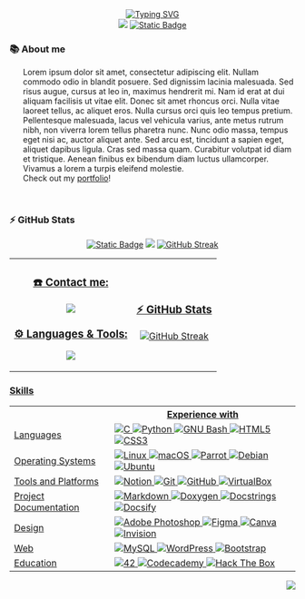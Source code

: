 <!-- Introduction-->
<div align="center">
  <a href="https://git.io/typing-svg">
    <img src="https://readme-typing-svg.demolab.com?font=Fira+Code&weight=500&size=30&pause=1000&color=3A4FFF&center=true&width=435&lines=Hello+there%2C+I'm+Pablo;Welcome+to+my+GitHub" alt="Typing SVG" />
  </a>
</div>
<!-- Contact-->
<div align="center">
  <a href="https://www.linkedin.com/in/lucena"><img src="https://img.shields.io/badge/LinkedIn-0077B5?style=for-the-badge&logo=linkedin&logoColor=white" /></a>
  <a href="https://www.42malaga.com/"><img alt="Static Badge" src="https://img.shields.io/badge/palucena-white?style=for-the-badge&logo=42&logoColor=black"></a>
</div>

<h3>📚 About me</h3>
<ul>
Lorem ipsum dolor sit amet, consectetur adipiscing elit. Nullam commodo odio in blandit posuere. Sed dignissim lacinia malesuada. Sed risus augue, cursus at leo in, maximus hendrerit mi. Nam id erat at dui aliquam facilisis ut vitae elit. Donec sit amet rhoncus orci. Nulla vitae laoreet tellus, ac aliquet eros. Nulla cursus orci quis leo tempus pretium.
<br>
Pellentesque malesuada, lacus vel vehicula varius, ante metus rutrum nibh, non viverra lorem tellus pharetra nunc. Nunc odio massa, tempus eget nisi ac, auctor aliquet ante. Sed arcu est, tincidunt a sapien eget, aliquet dapibus ligula. Cras sed massa quam. Curabitur volutpat id diam et tristique. Aenean finibus ex bibendum diam luctus ullamcorper. Vivamus a lorem a turpis eleifend molestie.
  <br>
  Check out my <a href="https://PaLucena.github.io">portfolio</a>!
</ul>

<br>
<h3>⚡️ GitHub Stats</h3>
<div align="center">
  <a href=""><img alt="Static Badge" src="http://github-profile-summary-cards.vercel.app/api/cards/repos-per-language?username=PaLucena&theme=transparent"></a>
  <a href=""><img src="http://github-profile-summary-cards.vercel.app/api/cards/stats?username=PaLucena&theme=transparent" /></a>
  <a href="https://git.io/streak-stats"><img src="https://streak-stats.demolab.com?user=PaLucena&theme=transparent&hide_border=true" alt="GitHub Streak" />
</div>

<table align="center">
  </tr>
  <td>
    <h3 align="center">☎️ Contact me:</h3>
     <p align="center">
      <a href="mailto:pablolucena01@gmail.com"><img src="https://img.shields.io/badge/Gmail-D14836?style=for-the-badge&logo=gmail&logoColor=white" /></a>
    </p>
    <h3 align="center">⚙️ Languages & Tools:</h3>
    <p align="center"><a href="https://skillicons.dev"><img src="https://skillicons.dev/icons?i=c,cpp,bash,git,docker,html,css,bootstrap,js,nodejs&perline=5" /></a></p>
  </td>
  <td>
    <div align="center">
      <h3>⚡️ GitHub Stats</h3>
      <a href="https://git.io/streak-stats"><img src="https://streak-stats.demolab.com?user=PaLucena&theme=transparent&hide_border=true" alt="GitHub Streak" /></a>
    </div>
  </td>
</table>

<h3>Skills</h3>
<table>
    <tr>
        <th></th>
        <th>Experience with</th>
    </tr>
    <tr>
        <td>Languages</td>
        <td>
            <img src="https://img.shields.io/badge/c-%2300599C.svg?style=for-the-badge&logo=c&logoColor=white"
                alt="C">
            <img src="https://img.shields.io/badge/Python-3776AB?logo=python&logoColor=fff&style=for-the-badge"
                alt="Python">
            <img src="https://img.shields.io/badge/GNU%20Bash-4EAA25?logo=gnubash&logoColor=fff&style=for-the-badge"
                alt="GNU Bash">
            <img src="https://img.shields.io/badge/html5-%23E34F26.svg?style=for-the-badge&logo=html5&logoColor=white"
                alt="HTML5">
            <img src="https://img.shields.io/badge/css3-%231572B6.svg?style=for-the-badge&logo=css3&logoColor=white"
                alt="CSS3">
        </td>
    </tr>
    <tr>
        <td>Operating Systems</td>
        <td>
            <img src="https://img.shields.io/badge/Linux-eaaf02?logo=linux&logoColor=fff&style=for-the-badge"
                alt="Linux">
            <img src="https://img.shields.io/badge/mac%20os-000000?style=for-the-badge&logo=macos&logoColor=F0F0F0"
                alt="macOS">
            <img src="https://img.shields.io/badge/parrot-15E0ED?style=for-the-badge&logo=parrot%20security&logoColor=F0F0F0"
                alt="Parrot">
            <img src="https://img.shields.io/badge/Debian-A81D33?logo=debian&logoColor=fff&style=for-the-badge"
                alt="Debian">
            <img src="https://img.shields.io/badge/Ubuntu-E95420?logo=ubuntu&logoColor=fff&style=for-the-badge"
                alt="Ubuntu">
        </td>
    </tr>
    <tr>
        <td>Tools and Platforms</td>
        <td>
            <img src="https://img.shields.io/badge/Notion-000?logo=notion&logoColor=fff&style=for-the-badge"
                alt="Notion">
            <img src="https://img.shields.io/badge/Git-F05032?logo=git&logoColor=fff&style=for-the-badge" 
                alt="Git">
            <img src="https://img.shields.io/badge/github-181717?logo=github&logoColor=fff&style=for-the-badge" 
                alt="GitHub">
            <img src="https://img.shields.io/badge/VirtualBox-183A61?logo=virtualbox&logoColor=fff&style=for-the-badge"
                alt="VirtualBox">
        </td>
    </tr>
        <tr>
        <td>Project Documentation</td>
        <td>
            <img src="https://img.shields.io/badge/markdown-000000?logo=markdown&logoColor=fff&style=for-the-badge" 
                alt="Markdown">
            <img src="https://img.shields.io/badge/doxygen-002f6e?logo=doxygen&logoColor=fff&style=for-the-badge" 
                alt="Doxygen">
            <img src="https://img.shields.io/badge/docstrings-4584b6?logo=read%20the%20docs&logoColor=fff&style=for-the-badge" 
                alt="Docstrings">
            <img src="https://img.shields.io/badge/Docsify-4EAA25?logo=docsify&logoColor=fff&style=for-the-badge" 
                alt="Docsify">
        </td>
    </tr>
    <tr>
        <td>Design</td>
        <td>
            <img src="https://img.shields.io/badge/photoshop-%2331A8FF.svg?style=for-the-badge&logo=adobe%20photoshop&logoColor=white"
                alt="Adobe Photoshop">
            <img src="https://img.shields.io/badge/figma-%23F24E1E.svg?style=for-the-badge&logo=figma&logoColor=white"
                alt="Figma">
            <img src="https://img.shields.io/badge/Canva-%2300C4CC.svg?style=for-the-badge&logo=Canva&logoColor=white"
                alt="Canva">
            <img src="https://img.shields.io/badge/invision-FF3366?style=for-the-badge&logo=invision&logoColor=white"
                alt="Invision">
        </td>
    </tr>
    <tr>
        <td>Web</td>
        <td>
            <img src="https://img.shields.io/badge/MySQL-4479A1?logo=mysql&logoColor=fff&style=for-the-badge"
                alt="MySQL">
            <img src="https://img.shields.io/badge/WordPress-21759B?logo=wordpress&logoColor=fff&style=for-the-badge"
                alt="WordPress">
            <img src="https://img.shields.io/badge/Bootstrap-7952B3?logo=bootstrap&logoColor=fff&style=for-the-badge"
                alt="Bootstrap">
        </td>
    </tr>
    <tr>
        <td>Education</td>
        <td>
            <a href="https://profile.intra.42.fr/users/palucena"><img src="https://img.shields.io/badge/42-000?logo=42&logoColor=fff&style=for-the-badge" alt="42"></a>
            <a href="https://www.codecademy.com/profiles/jandrana"><img src="https://img.shields.io/badge/Codecademy-FFF0E5?style=for-the-badge&logo=codecademy&logoColor=1F243A"
                alt="Codecademy"></a>
            <img src="https://img.shields.io/badge/Hack%20The%20Box-9FEF00?logo=hackthebox&logoColor=000&style=for-the-badge"
                alt="Hack The Box">
        </td>
    </tr>
</table>

<p align="right"><img src="https://komarev.com/ghpvc/?username=PaLucena&style=flat-square&color=red"></p>

<!--
Así se comenta en GitHub
-->
